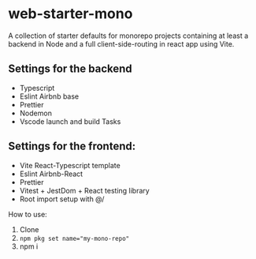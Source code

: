 # web-starter-mono

A collection of starter defaults for monorepo projects containing at least a backend in Node and a full client-side-routing in react app using Vite.

## Settings for the backend

- Typescript
- Eslint Airbnb base
- Prettier
- Nodemon
- Vscode launch and build Tasks

## Settings for the frontend:

- Vite React-Typescript template
- Eslint Airbnb-React
- Prettier
- Vitest + JestDom + React testing library
- Root import setup with @/

How to use:

1. Clone
2. `npm pkg set name="my-mono-repo"`
3. npm i
